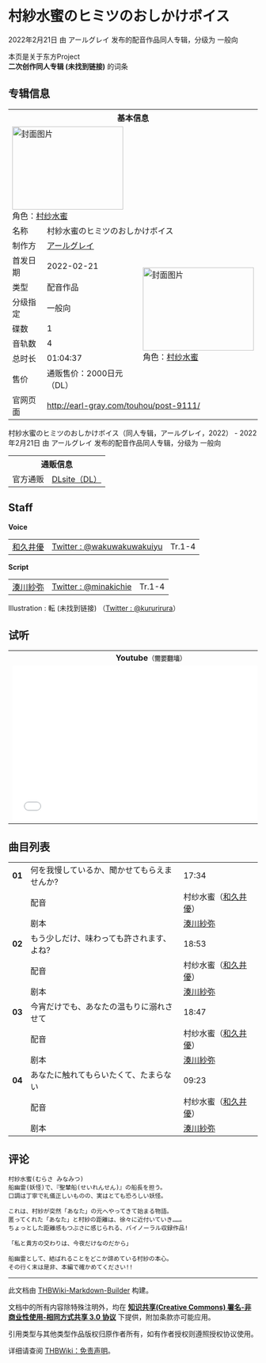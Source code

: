# 村紗水蜜のヒミツのおしかけボイス

<!-- source html: G:\repos\THBWiki-Markdown-Builder\THBWikiMarkdown\Temp\main\0\05\ns0%3A%E6%9D%91%E7%B4%97%E6%B0%B4%E8%9C%9C%E3%81%AE%E3%83%92%E3%83%9F%E3%83%84%E3%81%AE%E3%81%8A%E3%81%97%E3%81%8B%E3%81%91%E3%83%9C%E3%82%A4%E3%82%B9.html -->

2022年2月21日 由 アールグレイ  发布的配音作品同人专辑，分级为 一般向

本页是关于东方Project  
 **二次创作同人专辑 (未找到链接)** 的词条
## 专辑信息

<table><tbody><tr><th colspan="3">基本信息</th></tr><tr><td class="cover-artwork-mobile" colspan="2"><a href="./文件-村紗水蜜のヒミツのおしかけボイス封面.jpg.md" class="image" title="封面图片"><img alt="封面图片" src="https://upload.thwiki.cc/thumb/9/9c/%E6%9D%91%E7%B4%97%E6%B0%B4%E8%9C%9C%E3%81%AE%E3%83%92%E3%83%9F%E3%83%84%E3%81%AE%E3%81%8A%E3%81%97%E3%81%8B%E3%81%91%E3%83%9C%E3%82%A4%E3%82%B9%E5%B0%81%E9%9D%A2.jpg/224px-%E6%9D%91%E7%B4%97%E6%B0%B4%E8%9C%9C%E3%81%AE%E3%83%92%E3%83%9F%E3%83%84%E3%81%AE%E3%81%8A%E3%81%97%E3%81%8B%E3%81%91%E3%83%9C%E3%82%A4%E3%82%B9%E5%B0%81%E9%9D%A2.jpg" decoding="async" loading="lazy" width="224" height="168" srcset="https://upload.thwiki.cc/thumb/9/9c/%E6%9D%91%E7%B4%97%E6%B0%B4%E8%9C%9C%E3%81%AE%E3%83%92%E3%83%9F%E3%83%84%E3%81%AE%E3%81%8A%E3%81%97%E3%81%8B%E3%81%91%E3%83%9C%E3%82%A4%E3%82%B9%E5%B0%81%E9%9D%A2.jpg/336px-%E6%9D%91%E7%B4%97%E6%B0%B4%E8%9C%9C%E3%81%AE%E3%83%92%E3%83%9F%E3%83%84%E3%81%AE%E3%81%8A%E3%81%97%E3%81%8B%E3%81%91%E3%83%9C%E3%82%A4%E3%82%B9%E5%B0%81%E9%9D%A2.jpg 1.5x, https://upload.thwiki.cc/thumb/9/9c/%E6%9D%91%E7%B4%97%E6%B0%B4%E8%9C%9C%E3%81%AE%E3%83%92%E3%83%9F%E3%83%84%E3%81%AE%E3%81%8A%E3%81%97%E3%81%8B%E3%81%91%E3%83%9C%E3%82%A4%E3%82%B9%E5%B0%81%E9%9D%A2.jpg/448px-%E6%9D%91%E7%B4%97%E6%B0%B4%E8%9C%9C%E3%81%AE%E3%83%92%E3%83%9F%E3%83%84%E3%81%AE%E3%81%8A%E3%81%97%E3%81%8B%E3%81%91%E3%83%9C%E3%82%A4%E3%82%B9%E5%B0%81%E9%9D%A2.jpg 2x" data-file-width="1000" data-file-height="750"></a><div class="cover-char">角色：<a href="./村纱水蜜.md" title="村纱水蜜">村纱水蜜</a></div></td>
</tr><tr><td class="label">名称</td><td colspan="2"> 村紗水蜜のヒミツのおしかけボイス </td></tr><tr><td class="label">制作方</td><td><a href="./アールグレイ.md" title="アールグレイ">アールグレイ</a></td><td class="cover-artwork" rowspan="8" style="min-width:224px;"><a href="./文件-村紗水蜜のヒミツのおしかけボイス封面.jpg.md" class="image" title="封面图片"><img alt="封面图片" src="https://upload.thwiki.cc/thumb/9/9c/%E6%9D%91%E7%B4%97%E6%B0%B4%E8%9C%9C%E3%81%AE%E3%83%92%E3%83%9F%E3%83%84%E3%81%AE%E3%81%8A%E3%81%97%E3%81%8B%E3%81%91%E3%83%9C%E3%82%A4%E3%82%B9%E5%B0%81%E9%9D%A2.jpg/224px-%E6%9D%91%E7%B4%97%E6%B0%B4%E8%9C%9C%E3%81%AE%E3%83%92%E3%83%9F%E3%83%84%E3%81%AE%E3%81%8A%E3%81%97%E3%81%8B%E3%81%91%E3%83%9C%E3%82%A4%E3%82%B9%E5%B0%81%E9%9D%A2.jpg" decoding="async" loading="lazy" width="224" height="168" srcset="https://upload.thwiki.cc/thumb/9/9c/%E6%9D%91%E7%B4%97%E6%B0%B4%E8%9C%9C%E3%81%AE%E3%83%92%E3%83%9F%E3%83%84%E3%81%AE%E3%81%8A%E3%81%97%E3%81%8B%E3%81%91%E3%83%9C%E3%82%A4%E3%82%B9%E5%B0%81%E9%9D%A2.jpg/336px-%E6%9D%91%E7%B4%97%E6%B0%B4%E8%9C%9C%E3%81%AE%E3%83%92%E3%83%9F%E3%83%84%E3%81%AE%E3%81%8A%E3%81%97%E3%81%8B%E3%81%91%E3%83%9C%E3%82%A4%E3%82%B9%E5%B0%81%E9%9D%A2.jpg 1.5x, https://upload.thwiki.cc/thumb/9/9c/%E6%9D%91%E7%B4%97%E6%B0%B4%E8%9C%9C%E3%81%AE%E3%83%92%E3%83%9F%E3%83%84%E3%81%AE%E3%81%8A%E3%81%97%E3%81%8B%E3%81%91%E3%83%9C%E3%82%A4%E3%82%B9%E5%B0%81%E9%9D%A2.jpg/448px-%E6%9D%91%E7%B4%97%E6%B0%B4%E8%9C%9C%E3%81%AE%E3%83%92%E3%83%9F%E3%83%84%E3%81%AE%E3%81%8A%E3%81%97%E3%81%8B%E3%81%91%E3%83%9C%E3%82%A4%E3%82%B9%E5%B0%81%E9%9D%A2.jpg 2x" data-file-width="1000" data-file-height="750"></a><div class="cover-char">角色：<a href="./村纱水蜜.md" title="村纱水蜜">村纱水蜜</a></div></td>
</tr><tr><td class="label">首发日期</td><td>2022-02-21</td></tr><tr><td class="label">类型</td><td>配音作品</td></tr><tr><td class="label">分级指定</td><td>一般向</td></tr><tr><td class="label">碟数</td><td>1</td></tr><tr><td class="label">音轨数</td><td>4</td></tr><tr><td class="label">总时长</td><td>01:04:37</td></tr><tr><td class="label">售价</td><td>通贩售价：2000日元（DL）</td></tr>
<tr><td class="label">官网页面</td><td colspan="2"><a rel="nofollow" class="external free" href="http://earl-gray.com/touhou/post-9111/">http://earl-gray.com/touhou/post-9111/</a></td></tr></tbody></table>

村紗水蜜のヒミツのおしかけボイス（同人专辑，アールグレイ，2022） - 2022年2月21日 由 アールグレイ  发布的配音作品同人专辑，分级为 一般向

<table><tbody><tr><th colspan="3">通贩信息</th></tr><tr><td class="label">官方通贩</td><td colspan="2"><a rel="nofollow" class="external text" href="http://www.dlsite.com/home/work/=/product_id/RJ375919.html">DLsite（DL）</a></td></tr></tbody></table>


## Staff
  
 **Voice**   

<table><tbody><tr><td><a href="/index.php?title=%E5%92%8C%E4%B9%85%E4%BA%95%E5%84%AA&amp;action=edit&amp;redlink=1" class="new" title="和久井優（页面不存在）">和久井優</a></td><td><a rel="nofollow" class="external text" href="https://twitter.com/wakuwakuwakuiyu">Twitter&#160;: @wakuwakuwakuiyu</a></td><td>Tr.1-4</td></tr></tbody></table>

  
 **Script**   

<table><tbody><tr><td><a href="/index.php?title=%E6%B9%8A%E5%B7%9D%E7%B4%97%E5%BC%A5&amp;action=edit&amp;redlink=1" class="new" title="湊川紗弥（页面不存在）">湊川紗弥</a></td><td><a rel="nofollow" class="external text" href="https://twitter.com/minakichie">Twitter&#160;: @minakichie</a></td><td>Tr.1-4</td></tr></tbody></table>


Illustration
: 転 (未找到链接) （[Twitter&#160;: @kururirura](https://twitter.com/kururirura)）

## 试听

<table>

<tbody><tr>
<th>Youtube<span style="font-family: sans-serif; cursor: default; color:#555; font-size: 0.8em; bottom: 0.1em; font-weight: bold;" title="连接到需要翻墙网页">（需要翻墙）</span>
</th></tr>
<tr>
<td><iframe width="560" height="315" src="//www.youtube-nocookie.com/embed/bGG4Q_eQTNU?" frameborder="0" allowfullscreen=""></iframe>
</td></tr></tbody></table>


## 曲目列表

<table><tbody><tr><td id="1" class="infoG"><b>01</b></td><td id="何を我慢しているか、聞かせてもらえませんか?" colspan="2" class="title">何を我慢しているか、聞かせてもらえませんか?<span class="thcsearchlinks"><a rel="nofollow" class="external text" href="https://cd.thwiki.cc?dub=和久井優&amp;script=湊川紗弥&amp;fromwiki=村紗水蜜のヒミツのおしかけボイス"><span title="搜索相似同人曲"></span></a></span></td><td class="time">17:34</td></tr><tr><td class="left"></td><td class="label">配音</td><td class="text" colspan="2">村纱水蜜（<a href="/index.php?title=%E5%92%8C%E4%B9%85%E4%BA%95%E5%84%AA&amp;action=edit&amp;redlink=1" class="new" title="和久井優（页面不存在）">和久井優</a>）<span class="thcsearchlinks"><a rel="nofollow" class="external text" href="https://cd.thwiki.cc?dub=和久井優&amp;fromwiki=村紗水蜜のヒミツのおしかけボイス"><span></span></a></span></td></tr><tr><td class="left"></td><td class="label">剧本</td><td class="text" colspan="2"><a href="/index.php?title=%E6%B9%8A%E5%B7%9D%E7%B4%97%E5%BC%A5&amp;action=edit&amp;redlink=1" class="new" title="湊川紗弥（页面不存在）">湊川紗弥</a><span class="thcsearchlinks"><a rel="nofollow" class="external text" href="https://cd.thwiki.cc?script=湊川紗弥&amp;fromwiki=村紗水蜜のヒミツのおしかけボイス"><span></span></a></span></td></tr>
<tr><td id="2" class="infoG"><b>02</b></td><td id="もう少しだけ、味わっても許されます、よね?" colspan="2" class="title">もう少しだけ、味わっても許されます、よね?<span class="thcsearchlinks"><a rel="nofollow" class="external text" href="https://cd.thwiki.cc?dub=和久井優&amp;script=湊川紗弥&amp;fromwiki=村紗水蜜のヒミツのおしかけボイス"><span title="搜索相似同人曲"></span></a></span></td><td class="time">18:53</td></tr><tr><td class="left"></td><td class="label">配音</td><td class="text" colspan="2">村纱水蜜（<a href="/index.php?title=%E5%92%8C%E4%B9%85%E4%BA%95%E5%84%AA&amp;action=edit&amp;redlink=1" class="new" title="和久井優（页面不存在）">和久井優</a>）<span class="thcsearchlinks"><a rel="nofollow" class="external text" href="https://cd.thwiki.cc?dub=和久井優&amp;fromwiki=村紗水蜜のヒミツのおしかけボイス"><span></span></a></span></td></tr><tr><td class="left"></td><td class="label">剧本</td><td class="text" colspan="2"><a href="/index.php?title=%E6%B9%8A%E5%B7%9D%E7%B4%97%E5%BC%A5&amp;action=edit&amp;redlink=1" class="new" title="湊川紗弥（页面不存在）">湊川紗弥</a><span class="thcsearchlinks"><a rel="nofollow" class="external text" href="https://cd.thwiki.cc?script=湊川紗弥&amp;fromwiki=村紗水蜜のヒミツのおしかけボイス"><span></span></a></span></td></tr>
<tr><td id="3" class="infoG"><b>03</b></td><td id="今宵だけでも、あなたの温もりに溺れさせて" colspan="2" class="title">今宵だけでも、あなたの温もりに溺れさせて<span class="thcsearchlinks"><a rel="nofollow" class="external text" href="https://cd.thwiki.cc?dub=和久井優&amp;script=湊川紗弥&amp;fromwiki=村紗水蜜のヒミツのおしかけボイス"><span title="搜索相似同人曲"></span></a></span></td><td class="time">18:47</td></tr><tr><td class="left"></td><td class="label">配音</td><td class="text" colspan="2">村纱水蜜（<a href="/index.php?title=%E5%92%8C%E4%B9%85%E4%BA%95%E5%84%AA&amp;action=edit&amp;redlink=1" class="new" title="和久井優（页面不存在）">和久井優</a>）<span class="thcsearchlinks"><a rel="nofollow" class="external text" href="https://cd.thwiki.cc?dub=和久井優&amp;fromwiki=村紗水蜜のヒミツのおしかけボイス"><span></span></a></span></td></tr><tr><td class="left"></td><td class="label">剧本</td><td class="text" colspan="2"><a href="/index.php?title=%E6%B9%8A%E5%B7%9D%E7%B4%97%E5%BC%A5&amp;action=edit&amp;redlink=1" class="new" title="湊川紗弥（页面不存在）">湊川紗弥</a><span class="thcsearchlinks"><a rel="nofollow" class="external text" href="https://cd.thwiki.cc?script=湊川紗弥&amp;fromwiki=村紗水蜜のヒミツのおしかけボイス"><span></span></a></span></td></tr>
<tr><td id="4" class="infoG"><b>04</b></td><td id="あなたに触れてもらいたくて、たまらない" colspan="2" class="title">あなたに触れてもらいたくて、たまらない<span class="thcsearchlinks"><a rel="nofollow" class="external text" href="https://cd.thwiki.cc?dub=和久井優&amp;script=湊川紗弥&amp;fromwiki=村紗水蜜のヒミツのおしかけボイス"><span title="搜索相似同人曲"></span></a></span></td><td class="time">09:23</td></tr><tr><td class="left"></td><td class="label">配音</td><td class="text" colspan="2">村纱水蜜（<a href="/index.php?title=%E5%92%8C%E4%B9%85%E4%BA%95%E5%84%AA&amp;action=edit&amp;redlink=1" class="new" title="和久井優（页面不存在）">和久井優</a>）<span class="thcsearchlinks"><a rel="nofollow" class="external text" href="https://cd.thwiki.cc?dub=和久井優&amp;fromwiki=村紗水蜜のヒミツのおしかけボイス"><span></span></a></span></td></tr><tr><td class="left"></td><td class="label">剧本</td><td class="text" colspan="2"><a href="/index.php?title=%E6%B9%8A%E5%B7%9D%E7%B4%97%E5%BC%A5&amp;action=edit&amp;redlink=1" class="new" title="湊川紗弥（页面不存在）">湊川紗弥</a><span class="thcsearchlinks"><a rel="nofollow" class="external text" href="https://cd.thwiki.cc?script=湊川紗弥&amp;fromwiki=村紗水蜜のヒミツのおしかけボイス"><span></span></a></span></td></tr></tbody></table>


## 评论
```
村紗水蜜(むらさ みなみつ)
船幽霊(妖怪)で、『聖輦船(せいれんせん)』の船長を担う。
口調は丁寧で礼儀正しいものの、実はとても恐ろしい妖怪。

これは、村紗が突然「あなた」の元へやってきて始まる物語。
匿ってくれた「あなた」と村紗の距離は、徐々に近付いていき……。
ちょっとした距離感もつぶさに感じられる、バイノーラル収録作品!

「私と貴方の交わりは、今夜だけなのだから」

船幽霊として、結ばれることをどこか諦めている村紗の本心。
その行く末は是非、本編で確かめてください!!
```

  
  

  





---

此文档由 [THBWiki-Markdown-Builder](https://github.com/Delsin-Yu/THBWiki-Markdown-Builder) 构建。

文档中的所有内容除特殊注明外，均在 [**知识共享(Creative Commons) 署名-非商业性使用-相同方式共享 3.0 协议**](https://creativecommons.org/licenses/by-sa/3.0/deed.zh-hans) 下提供，附加条款亦可能应用。

引用类型与其他类型作品版权归原作者所有，如有作者授权则遵照授权协议使用。

详细请查阅 [THBWiki：免责声明](https://thbwiki.cc/THBWiki:%E5%85%8D%E8%B4%A3%E5%A3%B0%E6%98%8E)。

